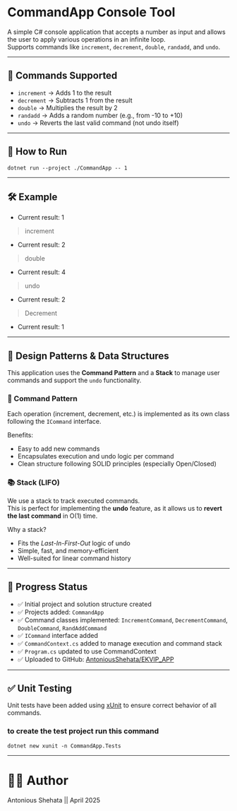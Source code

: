 # CommandApp Console Tool

A simple C# console application that accepts a number as input and allows the user to apply various operations in an infinite loop.  
Supports commands like `increment`, `decrement`, `double`, `randadd`, and `undo`.

---

## 🧠 Commands Supported

- `increment` → Adds 1 to the result
- `decrement` → Subtracts 1 from the result
- `double` → Multiplies the result by 2
- `randadd` → Adds a random number (e.g., from -10 to +10)
- `undo` → Reverts the last valid command (not undo itself)

---

## 🚀 How to Run


`dotnet run --project ./CommandApp -- 1`

---

## 🛠 Example

- Current result: 1
> increment
- Current result: 2
> double
- Current result: 4
> undo
- Current result: 2
> Decrement
- Current result: 1

---

## 🧱 Design Patterns & Data Structures

This application uses the **Command Pattern** and a **Stack** to manage user commands and support the `undo` functionality.

### 🔄 Command Pattern

Each operation (increment, decrement, etc.) is implemented as its own class following the `ICommand` interface.

Benefits:
- Easy to add new commands
- Encapsulates execution and undo logic per command
- Clean structure following SOLID principles (especially Open/Closed)

### 📚 Stack (LIFO)

We use a stack to track executed commands.  
This is perfect for implementing the **undo** feature, as it allows us to **revert the last command** in O(1) time.

Why a stack?
- Fits the *Last-In-First-Out* logic of undo
- Simple, fast, and memory-efficient
- Well-suited for linear command history

---

## 📌 Progress Status

- ✅ Initial project and solution structure created
- ✅ Projects added: `CommandApp`
- ✅ Command classes implemented: `IncrementCommand`, `DecrementCommand`, `DoubleCommand`, `RandAddCommand`
- ✅ `ICommand` interface added
- ✅ `CommandContext.cs` added to manage execution and command stack
- ✅ `Program.cs` updated to use CommandContext
- ✅ Uploaded to GitHub: [AntoniousShehata/EKVIP_APP](https://github.com/AntoniousShehata/EKVIP_APP)
 
---

## ✅ Unit Testing

Unit tests have been added using [xUnit](https://xunit.net/) to ensure correct behavior of all commands.

### to create the test project run this command

`dotnet new xunit -n CommandApp.Tests`

---

# 👨‍💻 Author

Antonious Shehata || April 2025

